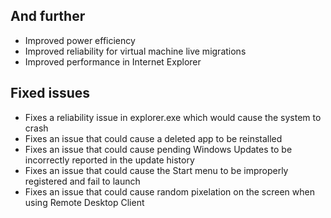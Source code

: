 ## And further
- Improved power efficiency
- Improved reliability for virtual machine live migrations
- Improved performance in Internet Explorer

## Fixed issues
- Fixes a reliability issue in explorer.exe which would cause the system to crash
- Fixes an issue that could cause a deleted app to be reinstalled
- Fixes an issue that could cause pending Windows Updates to be incorrectly reported in the update history
- Fixes an issue that could cause the Start menu to be improperly registered and fail to launch
- Fixes an issue that could cause random pixelation on the screen when using Remote Desktop Client